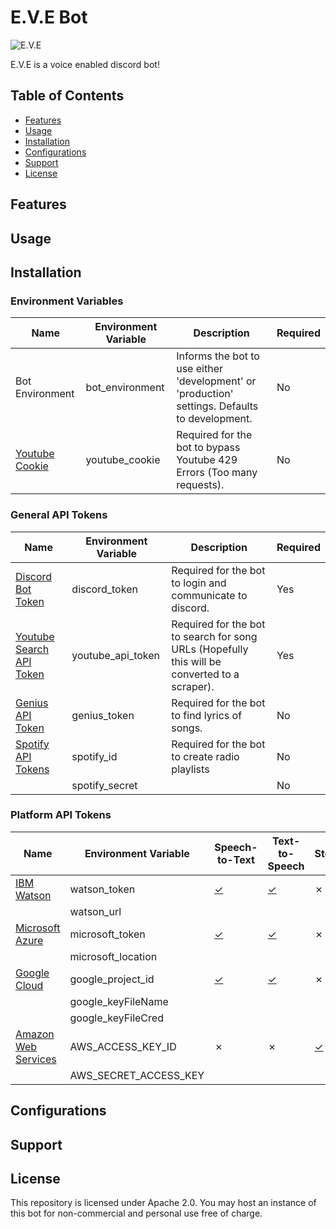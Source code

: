 # E.V.E Bot

![E.V.E](https://ih1.redbubble.net/image.646644893.4779/st,small,507x507-pad,600x600,f8f8f8.u1.jpg)

E.V.E is a voice enabled discord bot!

## Table of Contents

- [Features](#features)
- [Usage](#usage)
- [Installation](#installation)
- [Configurations](#configurations)
- [Support](#support)
- [License](#license)

## Features

## Usage

## Installation

### Environment Variables

| Name                                                                       | Environment Variable | Description                                                                                    | Required |
|----------------------------------------------------------------------------|----------------------|------------------------------------------------------------------------------------------------|----------|
| Bot Environment                                                            | bot_environment      | Informs the bot to use either 'development' or 'production' settings. Defaults to development. | No       |
| [Youtube Cookie](https://github.com/fent/node-ytdl-core/issues/635)        | youtube_cookie       | Required for the bot to bypass Youtube 429 Errors (Too many requests).                         | No       |

### General API Tokens

| Name                                                                       | Environment Variable | Description                                                                                    | Required |
|----------------------------------------------------------------------------|----------------------|------------------------------------------------------------------------------------------------|----------|
| [Discord Bot Token](https://discord.com/developers/applications)           | discord_token        | Required for the bot to login and communicate to discord.                                      | Yes      |
| [Youtube Search API Token](https://developers.google.com/youtube/v3)       | youtube_api_token    | Required for the bot to search for song URLs  (Hopefully this will be converted to a scraper). | Yes      |
| [Genius API Token](https://docs.genius.com/)                               | genius_token         | Required for the bot to find lyrics of songs.                                                  | No       |
| [Spotify API Tokens](https://developer.spotify.com/documentation/web-api/) | spotify_id           | Required for the bot to create radio playlists                                                 | No       |
|                                                                            | spotify_secret       |                                                                                                | No       |

### Platform API Tokens

| Name                    | Environment Variable  | Speech-to-Text                                                                     | Text-to-Speech                                                                     | Storage                                                    |
|-------------------------|-----------------------|------------------------------------------------------------------------------------|------------------------------------------------------------------------------------|------------------------------------------------------------|
| [IBM Watson]()          | watson_token          | [✓](https://www.ibm.com/cloud/watson-speech-to-text)                               | [✓](https://www.ibm.com/cloud/watson-text-to-speech)                               | ✗                                                          |
|                         | watson_url            |                                                                                    |                                                                                    |                                                            |
| [Microsoft Azure]()     | microsoft_token       | [✓](https://azure.microsoft.com/en-us/services/cognitive-services/speech-to-text/) | [✓](https://azure.microsoft.com/en-us/services/cognitive-services/text-to-speech/) | ✗                                                          |
|                         | microsoft_location    |                                                                                    |                                                                                    |                                                            |
| [Google Cloud]()        | google_project_id     | [✓](https://cloud.google.com/speech-to-text)                                       | [✓](https://cloud.google.com/text-to-speech)                                       | ✗                                                          |
|                         | google_keyFileName    |                                                                                    |                                                                                    |                                                            |
|                         | google_keyFileCred    |                                                                                    |                                                                                    |                                                            |
| [Amazon Web Services]() | AWS_ACCESS_KEY_ID     | ✗                                                                                  | ✗                                                                                  | [✓](https://aws.amazon.com/dynamodb/?nc2=h_ql_prod_db_ddb) |
|                         | AWS_SECRET_ACCESS_KEY |                                                                                    |                                                                                    |                                                            |

## Configurations

## Support

## License

This repository is licensed under Apache 2.0.  You may host an instance of this bot for non-commercial and personal use free of charge.
